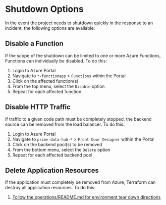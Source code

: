 # Shutdown Options

In the event the project needs to shutdown quickly in the response to an incident, the following options are available:

## Disable a Function

If the scope of the shutdown can be limited to one or more Azure Functions, Functions can individually be disabled. To do this:

1. Login to Azure Portal
2. Navigate to `*-functionapp` > `Functions` within the Portal
3. Click on the affected function(s)
4. From the top menu, select the `Disable` option
5. Repeat for each affected function

## Disable HTTP Traffic

If traffic to a given code path must be completely stopped, the backend source can be removed from the load balancer. To do this:

1. Login to Azure Portal
2. Navigate to `prime-data-hub-*` > `Front Door Designer` within the Portal
3. Click on the backend pool(s) to be removed
4. From the bottom menu, select the `Delete` option
5. Repeat for each affected backend pool

## Delete Application Resources

If the application must completely be removed from Azure, Terraform can destroy all application resources. To do this:

1. [Follow the operations/README.md for environment tear down directions](https://github.com/CDCgov/prime-reportstream/blob/master/operations/README.md#tear-down-a-environment)